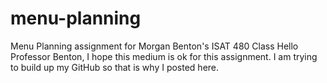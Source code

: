 # menu-planning
Menu Planning assignment for Morgan Benton's ISAT 480 Class
Hello Professor Benton,
I hope this medium is ok for this assignment. I am trying to build up my GitHub so that is why I posted here.
